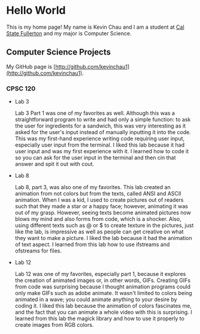 # Hello World

This is my home page! My name is Kevin Chau and I am a student at [Cal State Fullerton](http://www.fullerton.edu/) and my major is Computer Science.

## Computer Science Projects

My GitHub page is [http://github.com/kevinchau1](http://github.com/kevinchau1).

### CPSC 120

- Lab 3

  Lab 3 Part 1 was one of my favorites as well. Although this was a straightforward program to write and had only a simple function: to ask the user for ingredients for a sandwich, this was very interesting as it asked for the user's input instead of manually inputting it into the code. This was my first-hand experience writing code requiring user input, especially user input from the terminal. I liked this lab because it had user input and was my first experience with it. I learned how to code it so you can ask for the user input in the terminal and then cin that answer and spit it out with cout.

- Lab 8

  Lab 8, part 3, was also one of my favorites. This lab created an animation from not colors but from the texts, called ANSI and ASCII animation. When I was a kid, I used to create pictures out of readers such that they made a star or a happy face; however, animating it was out of my grasp. However, seeing texts become animated pictures now blows my mind and also forms from code, which is a shocker. Also, using different texts such as @ or $ to create texture in the pictures, just like the lab, is impressive as well as people can get creative on what they want to make a picture. I liked the lab because it had the animation of text aspect. I learned from this lab how to use ifstreams and ofstreams for files.

- Lab 12

  Lab 12 was one of my favorites, especially part 1, because it explores the creation of animated images or, in other words, GIFs. Creating GIFs from code was surprising because I thought animation programs could only make GIFs such as adobe animate. It wasn't limited to colors being animated in a wave; you could animate anything to your desire by coding it. I liked this lab because the animation of colors fascinates me, and the fact that you can animate a whole video with this is surprising. I learned from this lab the magick library and how to use it properly to create images from RGB colors.
